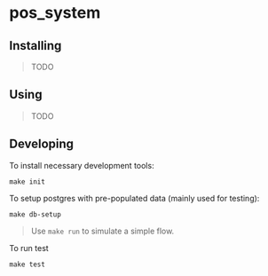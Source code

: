 # pos_system

## Installing

> TODO

## Using

> TODO

## Developing

To install necessary development tools:
```
make init
```

To setup postgres with pre-populated data (mainly used for testing):
```
make db-setup
```
> Use `make run` to simulate a simple flow.

To run test
```
make test
```
